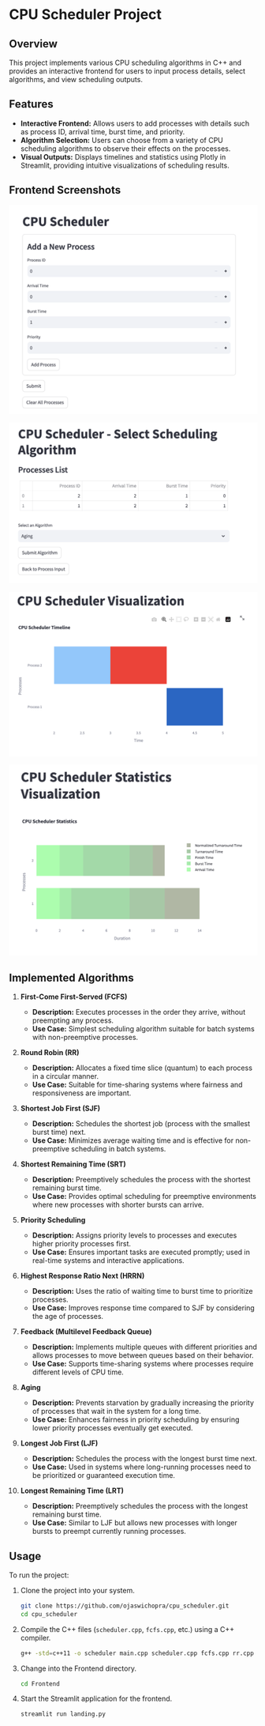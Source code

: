 # CPU Scheduler Project

## Overview

This project implements various CPU scheduling algorithms in C++ and provides an interactive frontend for users to input process details, select algorithms, and view scheduling outputs.

## Features

- **Interactive Frontend:** Allows users to add processes with details such as process ID, arrival time, burst time, and priority.
- **Algorithm Selection:** Users can choose from a variety of CPU scheduling algorithms to observe their effects on the processes.
- **Visual Outputs:** Displays timelines and statistics using Plotly in Streamlit, providing intuitive visualizations of scheduling results.

## Frontend Screenshots

![Adding Processes](images/add_processes.png)

![Selecting Algorithms](images/select_algorithms.png)

![Timeline Visualization](images/timeline_visualization.png)

![Statistics Visualization](images/statistics_visualization.png)

## Implemented Algorithms

1. **First-Come First-Served (FCFS)**
   - **Description:** Executes processes in the order they arrive, without preempting any process.
   - **Use Case:** Simplest scheduling algorithm suitable for batch systems with non-preemptive processes.

2. **Round Robin (RR)**
   - **Description:** Allocates a fixed time slice (quantum) to each process in a circular manner.
   - **Use Case:** Suitable for time-sharing systems where fairness and responsiveness are important.

3. **Shortest Job First (SJF)**
   - **Description:** Schedules the shortest job (process with the smallest burst time) next.
   - **Use Case:** Minimizes average waiting time and is effective for non-preemptive scheduling in batch systems.

4. **Shortest Remaining Time (SRT)**
   - **Description:** Preemptively schedules the process with the shortest remaining burst time.
   - **Use Case:** Provides optimal scheduling for preemptive environments where new processes with shorter bursts can arrive.

5. **Priority Scheduling**
   - **Description:** Assigns priority levels to processes and executes higher priority processes first.
   - **Use Case:** Ensures important tasks are executed promptly; used in real-time systems and interactive applications.

6. **Highest Response Ratio Next (HRRN)**
   - **Description:** Uses the ratio of waiting time to burst time to prioritize processes.
   - **Use Case:** Improves response time compared to SJF by considering the age of processes.

7. **Feedback (Multilevel Feedback Queue)**
   - **Description:** Implements multiple queues with different priorities and allows processes to move between queues based on their behavior.
   - **Use Case:** Supports time-sharing systems where processes require different levels of CPU time.

8. **Aging**
   - **Description:** Prevents starvation by gradually increasing the priority of processes that wait in the system for a long time.
   - **Use Case:** Enhances fairness in priority scheduling by ensuring lower priority processes eventually get executed.

9. **Longest Job First (LJF)**
   - **Description:** Schedules the process with the longest burst time next.
   - **Use Case:** Used in systems where long-running processes need to be prioritized or guaranteed execution time.

10. **Longest Remaining Time (LRT)**
    - **Description:** Preemptively schedules the process with the longest remaining burst time.
    - **Use Case:** Similar to LJF but allows new processes with longer bursts to preempt currently running processes.

## Usage

To run the project:
1. Clone the project into your system.
    ```sh
    git clone https://github.com/ojaswichopra/cpu_scheduler.git
    cd cpu_scheduler
2. Compile the C++ files (`scheduler.cpp`, `fcfs.cpp`, etc.) using a C++ compiler.
    ```sh
   g++ -std=c++11 -o scheduler main.cpp scheduler.cpp fcfs.cpp rr.cpp sjf.cpp priority.cpp ag.cpp fbv.cpp hrrn.cpp srt.cpp ljf.cpp lrt.cpp
3. Change into the Frontend directory.
    ```sh
    cd Frontend
4. Start the Streamlit application for the frontend.
   ```sh
   streamlit run landing.py
